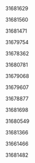 31681629

31681560

31681471

31679754

31678362

31680781

31679068

31679607

31678877

31681698

31680549

31681366

31661466

31681482

